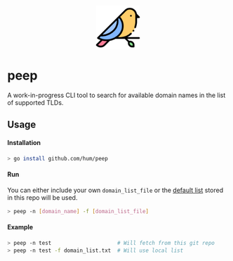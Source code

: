 <p align="center"><img src="static/logo.png" width="100" height="100"/></p>

# peep
A work-in-progress CLI tool to search for available domain names in the list of supported TLDs.

## Usage
#### Installation
```bash
> go install github.com/hum/peep
```
#### Run
You can either include your own `domain_list_file` or the [default list](https://github.com/hum/peep/blob/main/domains.txt) stored in this repo will be used.
```bash
> peep -n [domain_name] -f [domain_list_file]
```

#### Example
```bash
> peep -n test                     # Will fetch from this git repo
> peep -n test -f domain_list.txt  # Will use local list
```
